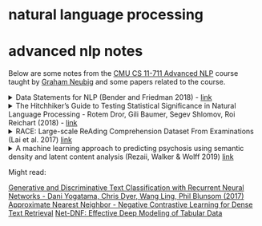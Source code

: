 # natural language processing

# advanced nlp notes

Below are some notes from the [CMU CS 11-711 Advanced NLP](http://www.phontron.com/class/anlp2021/index.html) course taught by [Graham Neubig](http://www.phontron.com/) and some papers related to the course.

<details>
<summary>
    Data Statements for NLP (Bender and Friedman 2018) -
    <a href="https://aclanthology.org/Q18-1041/">
        link
    </a>
</summary>

- data statements help us address ethical issues of exclusion, over generalization, underexposure while encouraging generalizability and reproducibility - with the intent of creating more ethical science and engineering
- typical vector space representations of lexical semantics pick up biases which get reflected in models, which have real consequences (racism, sexism, etc)
- the paper proposes long form explanation of the dataset in question, in addition to short forms that can be cited by other papers/research
- the paper goes on to propose a schema for a data statement: language tag, prose description, information about variation such as disordered speech, and information about the speaker(s) - age, gender, race/ethnicity, native language, socioeconomic status; all of these things should also be taken about the annotator of the dataset
- information about the speech situation: time an place, modality, scripted vs. spontaneous, synchronicity, intended audience, and so on
- **takeaway**: context of speaker, annotator, and users of an NLP dataset matters, and we should do a better job as a research community to make sure that datasets have data statements to help convey this information for better and more ethical research.

</details>

<details>
<summary>
    The Hitchhiker’s Guide to Testing Statistical Significance in Natural Language Processing - Rotem Dror, Gili Baumer, Segev Shlomov, Roi Reichart (2018) -
    <a href="https://aclanthology.org/P18-1128/">
        link
    </a>
</summary>

- more data, more compute, deeper nets, and better algorithms lead to more emphasis on empirical results across datasets; but we still need to ensure we do statistical testing to ensure that our results are not coincidental
- paper presentation based around presenting two algorithms that beat one versus the other based on application to a particular dataset
- NLP uses special evaluation metrics often - such as BLEU in machine translation; however the paper shows that many metrics are used across ACL 17 papers - F-score, accuracy, precision/recall, BLEU, ROUGE, pearson/spearman correlations, perplexity, meteor, UAS+LAS
- if the test statistic, under the null hypothesis, comes from a known distribution, the test is parametric (in contrast with non-parametric tests) - in order to know, you can test using known tests like shapiro-wilk (to test if normal), kolmogorov-smirnov (to find the distance between an empirical and cumulative reference distribution), anderson-darling (to test if a sample is drawn from a given distribution)
- parametric tests have stronger power
- paired students t-test - measures population means of two sets of measurements, based that samples come from a normal distribution. it can be applied to measures like accuracy, UAS + LAS
- for other metrics like BLEU, F-score - commonly they're treated as non-parametric

non parametric

- non-parametric tests are either sampling-based or sampling-free
- sign test - tests whether matched pair samples are drawn from distributions with equal medians - assuming that data is i.i.d.
- two tailed sign test, McNemar's test - paired nominal observations (binary labels) applied to a 2x2 contingency table. the null hypothesis is that the marginal probability for each outcome (e.g. true/false) is the same for both algorithms - with a reasonable N, equals Chi-Squared with 1 DOF. Cochran's Q test generalizes te McNemar's test to multi-class classification
- wilcoxon signed rank test - used when comparing two matched samples - null hypothesis is that the differences follow a symmetric distribution around zero. absolute values of differences are ranked. then each rank gets a sign according to the sign of the difference; then sum the signed ranks

parametric

- two main methods are permutation/randomization and the paired bootstrap
- pitman's permutation test - estimates test statistic distribution under the null by calculating the values of the statistics under all possible labellings (permutations) of the test set. the (two sided) p-value of the of the test is calculated as the proportion of these permutations where the absolute difference was greater than or equal to the absolute value of the difference in the output of the algorithm.
- paired bootstrap test - approximate randomization of the permutation test - but sampling is done with replacements - the p value is calculated similarly as the permutation test - used in machine translation, text summarization, semantic parsing - less effective for smaller test sets.

test selection

- if the data comes from a known distribution - use a parametric test
  - higher statistical power
- otherwise, if the data size is small, use a bootstrap or randomization test
- otherwise, use a sampling-free non-parametric test

conclusion

- lots of papers in ACL / TACL don't use the correct tests, or don't include statistical testing at all, which is unfortunate and we should change that
- open question: language data is rarely truly independent
- open question: bonferroni correction when reporting k-fold validation / cross validation results is one way to test for significance - i.e. calculate p value for each fold separately, then perform replicability analysis for the dependent datasets

</details>

<details>
<summary>
    RACE: Large-scale ReAding Comprehension Dataset From Examinations (Lai et al. 2017)
    <a href="https://aclanthology.org/D17-1082.pdf">
        link
    </a>
</summary>

- new test dataset with objective metric for reading comprehension
- there is still a substantial gap between automated and human reasoning using RACE
- **takeaway**: use RACE as one of your metrics if you're doing something related to question answering, reading comprehension, or more generalized type of AI task where information synthesis is one of the goals
</details>

<details>
<summary>
    A machine learning approach to predicting psychosis using semantic density and latent content analysis (Rezaii, Walker & Wolff 2019)
    <a href="https://www.nature.com/articles/s41537-019-0077-9">
        link
    </a>
</summary>

introduction

- try to detect schizophrenia via language use via the creation a _digital phenotype_
- the goal of the paper on some level is to look into how one can create the _digital phenotype_ that helps earlier detection of different types of psychosis, but namely schizophrenia
- "poverty of content" == "low semantic density"
- the paper also uses the terms negative versus positive symptoms. negative symptoms are more generally something missing or lacking: catatonic behavior for example, losing interest or motivation, lack of concentration. in contrast, positive symptoms include hallucinations, hearing voices, delusions. negative symptoms can happen years before an acute schizophrenic episode - this is called the "prodromal" period
- the paper asserts and cites that "low semantic density" is a central feature of this type of psychosis, and may play a useful role in prediction of psychosis.
- auditory hallucinations, a positive symptom, normally occur later in the progression of the psychosis

results

> Our findings indicate that during the prodromal phase of psychosis, the emergence of psychosis was predicted by speech with low levels of semantic density and an increased tendency to talk about voices and sounds. When combined, these two indicators of psychosis enabled the prediction of future psychosis with a high level of accuracy.

- sample size: 40 participants
- time frame: 2 years until conversion
- training data: speech samples from 23 who do not "convert", 7 who do not
- holdout/validation data: 5 who convert, 5 who do not
- data are transcriptions of the Structured Interview for Prodromal Symptoms (SIPS)
- methods: **vector unpacking** and **latent content analysis**

methods: vector unpacking

step 1.) create word vectors

- skip-gram word2vec from gensim
- context window: 5
- hidden units: 200
- training data: 25 years of NYT text: 42.8M sentences
- preprocessing: lemmatization

step 2.) create sentence vectors

- preprocess: content words only, POS tag, lemmatize
- sum up individual word vectors by looking them up in the word vectors from step 1
- take l2 norm of the sentence

step 3.) measuring semantic density

- assign weights to individual words
- linearly combine them to approximate the sentence vector
- cost function: euclidean distance
- objective: minimize sum of squared errors
- model: neural network
- architecture: single layer - each dimension of each word vector is connected to the identical dimension of the target sentence - but words are not connected at all to each other.
- pruning: weight == 0 if weight < (iteration / tau \* max_iters)
  (where tau=100, max_iters=500)
- produces roughly 30-50 non zero weights across the lexicon
- lastly, iterativel bisect the top N ranked weights; compare F-ratio of the two groups (the authors dont say how long/far this goes) and select the group with the higher F-ratio
- in the end these are called **meaning vectors**
- in summary: by having access to all the words in the lexicon to reconstruct the original sentence, and having access to (generally) more non-zero weights in practice than there are words in the sentence, we effecctively "unpack the sentence vector" into a larger number of words that represent the sentence, but then use F tests to go backwards back to (some) smaller group of high density (highly weighted) words

information value

- average vector length (norm) of a word as a measure of semantic density
- vector length is suggested a potential proxy to true semantic density

semantic density

- density = len(meaning vectors) / len(tokens in sentence)
- mean density = sum(sentence vectors) / len(sentence vectors)
- alternatives: Information value (vector length) and Idea density (measurement of content word usage) did not have effects and did not correlate with mechanical turk responses they got; but semantic density did (weakly, but significantly) - iter-rater human reliability may also be low though

latent content analysis

- represent particiapnts sentences as vectors again, normalized
- semantic probes: top 13.5K most commonly written english words (from NYT)
- find closest probe word via cosine similarity between each sentence
- averaged probe words for convertered/non-convertered
- determine each probe words "base rate" cosine - find the degree to which that word is considered "similar" to some other set of sentences that we consider is "normal" in contrast with the text from the converters and non-converters
- dataset: 30k users on reddit, 30-100 posts in close proximity in the same subreddit - 400M words
- preprocessing: sentence segementation, POS tagging, sum word vectors (using the same word vectors trained from NYT)
- tf-idf weight the probe words for each group, keep the top 50
- reduce dimensionality of top 50 probe words from 200 -> 2 with t-SNE
- kmeans++, determine k=14 by maximizing silhouette coefficient
- used this approach to find a cluster around auditory hallucinations, voices, sounds and other auditory perceptions
- the VOICES cluster's items were then summed, normalized, and turned into a predictor variable by measuring the largest cosine between the participants sentences and the CONVERSION target

model: logistic regression with semantic density feature

- feature analysis test: Wald's Chi-Squared test
- Semantic Density was a strong predictor of conversion
- Poverty of Content (or semantic density) had more predictive power than Poverty of Speech (# of content words used)
- Word order randomization destroyed effect (while preserving sentence length and POS)

model: logistic regression with VOICES cluster similarity feature

- feature analysis test: Wald's Chi-Squared test
- Voices was a strong predictor of conversion
- some work on ensuring the structure of the interview didn't cause the closeness to the VOICES cluster (since interlocutor speech was separated in the data processing)

model: logistic regression with both

- (Precision = 1; F1 score = 0.89, Sensitivity/Recall = 0.80, Specificity = 1)
- VOICES aligns with positive symptoms
- low semantic density with negative symptoms
- the two features are not correlated

technologies:

- gensim - word2vec implementation
- tensorflow - word2vec implementation
- stanford corenlp server
- stanford PCFG for pos tagging
- stanford parser for sentence tokenziation
- NLTK WordNetLemmatizier

summary:

> In future studies, larger cohorts of patients, more variety in the neuropsychiatric disorders under investigation, and the inclusion of healthy controls could help clarify the generalizability and reliability of the results. Further research could also investigate the ways in which machine learning can extract and magnify the signs of mental illness. Such efforts could lead to not only an earlier detection of mental illness, but also a deeper understanding of the mechanism by which these disorders are caused.

questions

- usage of F ratio in meaning vector selection?
- semantic density as a property of a set of words: what in their model would have made it so sensitive to word ordering - since it is kind of bag of words?
- other metrics for semantic density or lexical richness sometimes are affected by the length of the text. they did not find a significant correlation between semantic density and sentence length?

</details>

Might read:

[Generative and Discriminative Text Classification with Recurrent Neural Networks -
Dani Yogatama, Chris Dyer, Wang Ling, Phil Blunsom (2017)](https://arxiv.org/abs/1703.01898)
[Approximate Nearest Neighbor - Negative Contrastive Learning for Dense Text Retrieval](https://openreview.net/pdf?id=zeFrfgyZln)
[Net-DNF: Effective Deep Modeling of Tabular Data](https://openreview.net/pdf?id=xfmSoxdxFCG)
